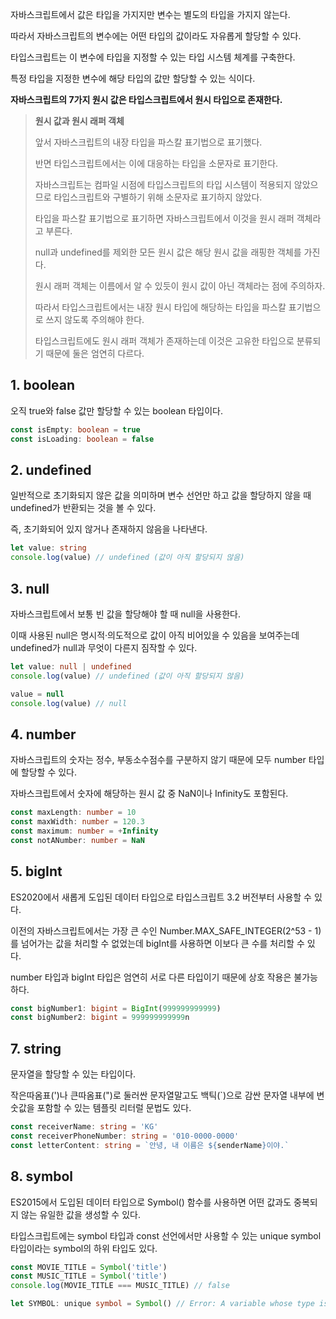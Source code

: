 자바스크립트에서 값은 타입을 가지지만 변수는 별도의 타입을 가지지 않는다.

따라서 자바스크립트의 변수에는 어떤 타입의 값이라도 자유롭게 할당할 수 있다.

타입스크립트는 이 변수에 타입을 지정할 수 있는 타입 시스템 체계를 구축한다.

특정 타입을 지정한 변수에 해당 타입의 값만 할당할 수 있는 식이다.

**자바스크립트의 7가지 원시 값은 타입스크립트에서 원시 타입으로 존재한다.**

> **원시 값과 원시 래퍼 객체**
>
> 앞서 자바스크립트의 내장 타입을 파스칼 표기법으로 표기했다.
>
> 반면 타입스크립트에서는 이에 대응하는 타입을 소문자로 표기한다.
>
> 자바스크립트는 컴파일 시점에 타입스크립트의 타입 시스템이 적용되지 않았으므로 타입스크립트와 구별하기 위해 소문자로 표기하지 않았다.
>
> 타입을 파스칼 표기법으로 표기하면 자바스크립트에서 이것을 원시 래퍼 객체라고 부른다.
>
> null과 undefined를 제외한 모든 원시 값은 해당 원시 값을 래핑한 객체를 가진다.
>
> 원시 래퍼 객체는 이름에서 알 수 있듯이 원시 값이 아닌 객체라는 점에 주의하자.
>
> 따라서 타입스크립트에서는 내장 원시 타입에 해당하는 타입을 파스칼 표기법으로 쓰지 않도록 주의해야 한다.
>
> 타입스크립트에도 원시 래퍼 객체가 존재하는데 이것은 고유한 타입으로 분류되기 때문에 둘은 엄연히 다르다.

## 1. boolean

오직 true와 false 값만 할당할 수 있는 boolean 타입이다.

```typescript
const isEmpty: boolean = true
const isLoading: boolean = false
```

## 2. undefined

일반적으로 초기화되지 않은 값을 의미하며 변수 선언만 하고 값을 할당하지 않을 때 undefined가 반환되는 것을 볼 수 있다.

즉, 초기화되어 있지 않거나 존재하지 않음을 나타낸다.

```typescript
let value: string
console.log(value) // undefined (값이 아직 할당되지 않음)
```

## 3. null

자바스크립트에서 보통 빈 값을 할당해야 할 때 null을 사용한다.

이때 사용된 null은 명시적·의도적으로 값이 아직 비어있을 수 있음을 보여주는데 undefined가 null과 무엇이 다른지 짐작할 수 있다.

```typescript
let value: null | undefined
console.log(value) // undefined (값이 아직 할당되지 않음)

value = null
console.log(value) // null
```

## 4. number

자바스크립트의 숫자는 정수, 부동소수점수를 구분하지 않기 때문에 모두 number 타입에 할당할 수 있다.

자바스크립트에서 숫자에 해당하는 원시 값 중 NaN이나 Infinity도 포함된다.

```typescript
const maxLength: number = 10
const maxWidth: number = 120.3
const maximum: number = +Infinity
const notANumber: number = NaN
```

## 5. bigInt

ES2020에서 새롭게 도입된 데이터 타입으로 타입스크립트 3.2 버전부터 사용할 수 있다.

이전의 자바스크립트에서는 가장 큰 수인 Number.MAX_SAFE_INTEGER(2^53 - 1)를 넘어가는 값을 처리할 수 없었는데 bigInt를 사용하면 이보다 큰 수를 처리할 수 있다.

number 타입과 bigInt 타입은 엄연히 서로 다른 타입이기 때문에 상호 작용은 불가능하다.

```typescript
const bigNumber1: bigint = BigInt(999999999999)
const bigNumber2: bigint = 999999999999n
```

## 7. string

문자열을 할당할 수 있는 타입이다.

작은따옴표(')나 큰따옴표(")로 둘러싼 문자열말고도 백틱(`)으로 감싼 문자열 내부에 변숫값을 포함할 수 있는 템플릿 리터럴 문법도 있다.

```typescript
const receiverName: string = 'KG'
const receiverPhoneNumber: string = '010-0000-0000'
const letterContent: string = `안녕, 내 이름은 ${senderName}이야.`
```

## 8. symbol

ES2015에서 도입된 데이터 타입으로 Symbol() 함수를 사용하면 어떤 값과도 중복되지 않는 유일한 값을 생성할 수 있다.

타입스크립트에는 symbol 타입과 const 선언에서만 사용할 수 있는 unique symbol 타입이라는 symbol의 하위 타입도 있다.

```typescript
const MOVIE_TITLE = Symbol('title')
const MUSIC_TITLE = Symbol('title')
console.log(MOVIE_TITLE === MUSIC_TITLE) // false

let SYMBOL: unique symbol = Symbol() // Error: A variable whose type is a 'unique symbol' type must be 'const'.
```
